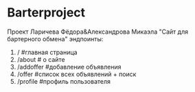 # Barterproject
Проект Ларичева Фёдора&amp;Александрова Микаэла "Сайт для бартерного обмена"
эндпоинты:
1) /          #главная страница
2) /about     # о сайте
3) /addoffer  #добавление объявления
4) /offer     #список всех объявлений + поиск
5) /profile   #профиль пользователя
